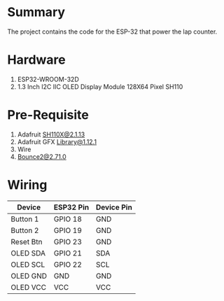 # Summary

The project contains the code for the ESP-32 that power the lap counter.

# Hardware

1. ESP32-WROOM-32D
1. 1.3 Inch I2C IIC OLED Display Module 128X64 Pixel SH110

# Pre-Requisite

1. Adafruit SH110X@2.1.13
1. Adafruit GFX Library@1.12.1
1. Wire
1. Bounce2@2.71.0

# Wiring

| Device    | ESP32 Pin | Device       Pin |
| --------- | --------- | ---------------- |
| Button 1  | GPIO 18   | GND              |
| Button 2  | GPIO 19   | GND              |
| Reset Btn | GPIO 23   | GND              |
| OLED SDA  | GPIO 21   | SDA              |
| OLED SCL  | GPIO 22   | SCL              |
| OLED GND  | GND       | GND              |
| OLED VCC  | VCC       | VCC              |

